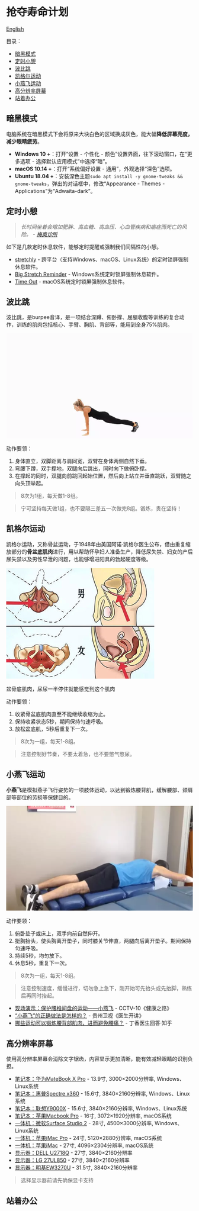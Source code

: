 # 抢夺寿命计划

[English](index.md)

目录：
- [暗黑模式](#暗黑模式)
- [定时小憩](#定时小憩)
- [波比跳](#波比跳)
- [凯格尔运动](#凯格尔运动)
- [小燕飞运动](#小燕飞运动)
- [高分辨率屏幕](#高分辨率屏幕)
- [站着办公](#站着办公)


## 暗黑模式
电脑系统在暗黑模式下会将原来大块白色的区域换成灰色，能大幅**降低屏幕亮度，减少眼睛疲劳**。
- **Windows 10 +**：打开“设置 - 个性化 - 颜色”设置界面，往下滚动窗口，在“更多选项 - 选择默认应用模式”中选择“暗”。
- **macOS 10.14 +**：打开“系统偏好设置 - 通用”，外观选择“深色”选项。
- **Ubuntu 18.04 +**：安装深色主题`sudo apt install -y gnome-tweaks && gnome-tweaks`，弹出的对话框中，修改“Appearance - Themes - Applications”为“Adwaita-dark”。


## 定时小憩
> _长时间坐着会增加肥胖、高血糖、高血压、心血管疾病和癌症而死亡的风险。 - [梅奥诊所](https://www.mayoclinic.org/healthy-lifestyle/adult-health/expert-answers/sitting/faq-20058005)_

如下是几款定时休息软件，能够定时提醒或强制我们间隔性的小憩。

- [stretchly](https://hovancik.net/stretchly/downloads/) - 跨平台（支持Windows、macOS、Linux系统）的定时锁屏强制休息软件。
- [Big Stretch Reminder](https://monkeymatt.com/bigstretch/) - Windows系统定时锁屏强制休息软件。
- [Time Out](https://apps.apple.com/us/app/time-out-break-reminders/id402592703?mt=12) - macOS系统定时锁屏强制休息软件。


## 波比跳
波比跳，是burpee音译，是一项结合深蹲、俯卧撑、屈腿收腹等训练的复合动作，训练的肌肉包括核心、手臂、胸肌、背部等，能用到全身75%肌肉。

![](assets/pobee.webp)

动作要领：
1. 身体直立，双脚距离与肩同宽，双臂在身体两侧自然下垂。
2. 弯腰下蹲，双手撑地，双腿向后跳出，同时向下做俯卧撑。
3. 在撑起的同时，双腿向前跳回起始位置，然后向上站立并垂直跳跃，双臂随之向头顶举起。

> 8次为1组，每天做1-8组。

> 宁可坚持每天做1组，也不要隔三差五一次做完8组。锻炼，贵在坚持！


## 凯格尔运动
凯格尔运动，又称骨盆运动，于1948年由美国阿诺·凯格尔医生公布，借由重复缩放部分的**骨盆底肌肉**进行，用以帮助怀孕妇人准备生产，降低尿失禁、妇女的产后尿失禁以及男性早泄的问题，也能够增进阳具的勃起硬度等级。

![](assets/pelvic_anatomy.jpg)

盆骨底肌肉，尿尿一半停住就能感觉到这个肌肉

动作要领：
1. 收紧骨盆底肌肉直至不能继续收缩为止。
2. 保持收紧状态5秒，期间保持匀速呼吸。
3. 放松盆底肌，5秒后重复下一次。

> 8次为一组，每天1-8组。

> 注意控制好节奏，不要太着急，也不要憋气憋尿。


## 小燕飞运动
**小燕飞**是模拟燕子飞行姿势的一项肢体运动，以达到锻炼腰背肌，缓解腰部、颈肩部等部位的劳损等保健目的。

![](assets/superman-exercise.webp)

动作要领：
1. 俯卧垫子或床上，双手向前自然伸开。
2. 挺胸抬头，使头胸离开垫子，同时膝关节伸直，两腿向后离开垫子。期间保持匀速呼吸。
3. 持续5秒，均匀放下。
4. 休息5秒，重复下一次。

> 8次为一组，每天1-8组。

> 注意控制速度，缓慢进行，切勿急上急下，刚开始可先抬头或先抬脚，熟练后再同时抬起。

- [现场演示：保护腰椎间盘的运动——小燕飞](https://v.qq.com/x/page/f0313bfh6uf.html) - CCTV-10《健康之路》
- [“小燕飞”的正确做法是怎样的？](https://v.qq.com/x/page/a0791eulvmw.html) - 贵州卫视《医生开讲》
- [哪些运动可以锻炼腰背部肌肉，进而避免腰痛？]() - 丁香医生回答·知乎


## 高分辨率屏幕

使用高分辨率屏幕会消除文字锯齿，内容显示更加清晰，能有效减轻眼睛的识别负担。

- [笔记本：华为MateBook X Pro]() - 13.9寸, 3000×2000分辨率, Windows、Linux系统
- [笔记本：惠普Spectre x360]() - 15.6寸, 3840×2160分辨率, Windows、Linux系统
- [笔记本：联想Y9000X]() - 15.6寸, 3840×2160分辨率, Windows、Linux系统
- [笔记本：苹果Macbook Pro]() - 16寸, 3072×1920分辨率, macOS系统
- [一体机：微软Surface Studio 2]() - 28寸, 4500×3000分辨率, Windows、Linux系统
- [一体机：苹果iMac Pro]() - 24寸, 5120×2880分辨率, macOS系统
- [一体机：苹果iMac]() - 27寸, 4096×2304分辨率, macOS系统
- [显示器：DELL U2718Q]() - 27寸, 3840×2160分辨率
- [显示器：LG 27UL850]() - 27寸, 3840×2160分辨率
- [显示器：明基EW3270U]() - 31.5寸, 3840×2160分辨率

> 选择显示器前请先确保显卡支持


## 站着办公

